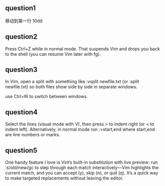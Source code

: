 ## question1
移动到第一行
10dd 

## question2
Press Ctrl+Z while in normal mode. That suspends Vim and drops you back to the shell (you can resume Vim later with fg).

## question3
In Vim, open a split with something like :vsplit newfile.txt (or :split newfile.txt) so both files show side by side in separate windows.

use Ctrl+W to switch between windows.

## question4
Select the lines (visual mode with V), then press > to indent right (or < to indent left). Alternatively, in normal mode run :>start,end where start,end are line numbers or marks.

## question5
 One handy feature I love is Vim’s built-in substitution with live preview: run :s/old/new/gc to step through each
  match interactively—Vim highlights the current match, and you can accept (y), skip (n), or quit (q). It’s a quick way
  to make targeted replacements without leaving the editor.